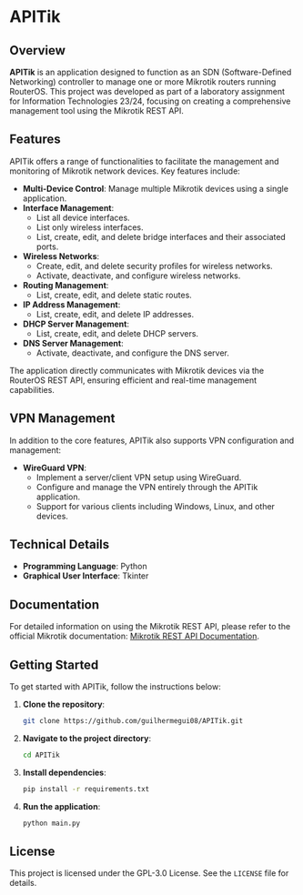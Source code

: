 # APITik

## Overview

**APITik** is an application designed to function as an SDN (Software-Defined Networking) controller to manage one or more Mikrotik routers running RouterOS. This project was developed as part of a laboratory assignment for Information Technologies 23/24, focusing on creating a comprehensive management tool using the Mikrotik REST API.

## Features

APITik offers a range of functionalities to facilitate the management and monitoring of Mikrotik network devices. Key features include:

- **Multi-Device Control**: Manage multiple Mikrotik devices using a single application.
- **Interface Management**:
  - List all device interfaces.
  - List only wireless interfaces.
  - List, create, edit, and delete bridge interfaces and their associated ports.
- **Wireless Networks**:
  - Create, edit, and delete security profiles for wireless networks.
  - Activate, deactivate, and configure wireless networks.
- **Routing Management**:
  - List, create, edit, and delete static routes.
- **IP Address Management**:
  - List, create, edit, and delete IP addresses.
- **DHCP Server Management**:
  - List, create, edit, and delete DHCP servers.
- **DNS Server Management**:
  - Activate, deactivate, and configure the DNS server.

The application directly communicates with Mikrotik devices via the RouterOS REST API, ensuring efficient and real-time management capabilities.

## VPN Management

In addition to the core features, APITik also supports VPN configuration and management:
- **WireGuard VPN**:
  - Implement a server/client VPN setup using WireGuard.
  - Configure and manage the VPN entirely through the APITik application.
  - Support for various clients including Windows, Linux, and other devices.

## Technical Details

- **Programming Language**: Python
- **Graphical User Interface**: Tkinter

## Documentation

For detailed information on using the Mikrotik REST API, please refer to the official Mikrotik documentation: [Mikrotik REST API Documentation](https://help.mikrotik.com/docs/display/ROS/REST+API).

## Getting Started

To get started with APITik, follow the instructions below:

1. **Clone the repository**:
   ```bash
   git clone https://github.com/guilhermegui08/APITik.git

2. **Navigate to the project directory**:
   ```bash
   cd APITik

3. **Install dependencies**:
   ```bash
   pip install -r requirements.txt

4. **Run the application**:
   ```bash
   python main.py

## License
This project is licensed under the GPL-3.0 License. See the `LICENSE` file for details.
